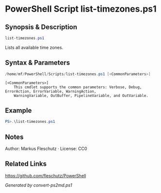 # PowerShell Script list-timezones.ps1

## Synopsis & Description
```powershell
list-timezones.ps1
```

Lists all available time zones.

## Syntax & Parameters
```powershell
/home/mf/PowerShell/Scripts/list-timezones.ps1 [<CommonParameters>]
```

```
[<CommonParameters>]
    This cmdlet supports the common parameters: Verbose, Debug, ErrorAction, ErrorVariable, WarningAction, 
    WarningVariable, OutBuffer, PipelineVariable, and OutVariable.
```

## Example
```powershell
PS>.\list-timezones.ps1
```


## Notes
Author: Markus Fleschutz · License: CC0

## Related Links
https://github.com/fleschutz/PowerShell

*Generated by convert-ps2md.ps1*
